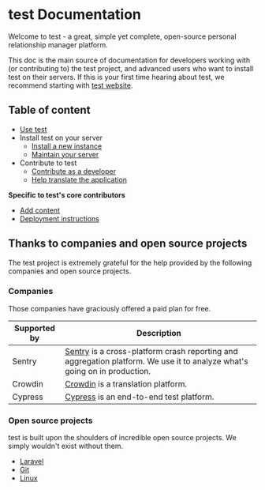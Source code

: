 # test Documentation
Welcome to test - a great, simple yet complete, open-source personal relationship manager platform.

This doc is the main source of documentation for developers working with (or contributing to) the test project, and advanced users who want to install test on their servers. If this is your first time hearing about test, we recommend starting with [test website](https://testhq.com).

## Table of content

* [Use test](/docs/user/readme.md)
* Install test on your server
    * [Install a new instance](/docs/installation/readme.md)
    * [Maintain your server](/docs/installation/update.md)
* Contribute to test
    * [Contribute as a developer](/docs/contribute/readme.md)
    * [Help translate the application](/docs/contribute/translate.md)

**Specific to test's core contributors**
* [Add content](/docs/administrators/tips.md)
* [Deployment instructions](/docs/administrators/deployment.md)

## Thanks to companies and open source projects

The test project is extremely grateful for the help provided by the following companies and open source projects.

### Companies

Those companies have graciously offered a paid plan for free.

| **Supported by**                 | **Description**                                                                               |
|----------------------------------|-----------------------------------------------------------------------------------------------|
| Sentry | [Sentry](https://sentry.io) is a cross-platform crash reporting and aggregation platform. We use it to analyze what's going on in production. |
| Crowdin | [Crowdin](https://crowdin.com/project/testhq) is a translation platform. |
| Cypress | [Cypress](https://dashboard.cypress.io/projects/q8h6k9/runs) is an end-to-end test platform. |

### Open source projects

test is built upon the shoulders of incredible open source projects. We simply wouldn't exist without them.

* [Laravel](http://laravel.com/)
* [Git](http://git-scm.com/)
* [Linux](http://linux.org/)
